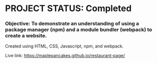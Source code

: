# PROJECT STATUS: Completed

### Objective: To demonstrate an understanding of using a package manager (npm) and a module bundler (webpack) to create a website.

Created using HTML, CSS, Javascript, npm, and webpack.

Live link: https://maplepancakes.github.io/restaurant-page/
